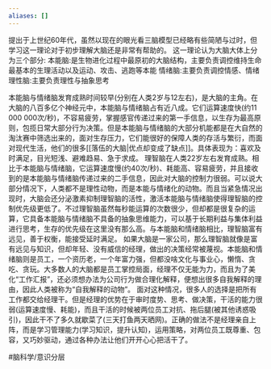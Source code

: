 ```yaml
---
aliases: []
---
```

提出于上世纪60年代，虽然以现在的眼光看三脑模型已经略有些简陋与过时，但学习这一理论对于初步理解大脑还是非常有帮助的。
这一理论认为大脑大体上分为三个部分:
本能脑:是生物进化过程中最原初的大脑结构，主要负责调控维持生命最基本的生理活动以及运动、攻击、逃跑等本能
情绪脑:主要负责调控情感、情绪
理性脑:主要负责理性与抽象思考

本能脑与情绪脑发育成熟时间较早(分别在人类2岁与12左右)，是大脑的主角。在大脑的八百多亿个神经元中，本能脑与情绪脑占有近八成。它们运算速度快(约11 000 000次/秒)，不容易疲劳，掌握感官传递过来的第一手信息，以生存为最高原则，包揽日常大部分行为决策。但是本能脑与情绪脑的大部分机能都是在大自然的淘汰赛中筛选出来的，面对生存压力，它们能很好的保障人类的存活与繁衍，而面对现代生活，他们的很多[[落伍的大脑|优点却变成了缺点]]。具体表现为：喜欢及时满足，目光短浅、避难趋易、急于求成。
理智脑在人类22岁左右发育成熟。相比于本能脑与情绪脑，它运算速度慢(约40次/秒)、耗能高、容易疲劳，并且接收到的是本能脑与情绪脑传递过来的二手信息，因此对大脑的控制力很弱。可以说大部分情况下，人类都不是理性动物，而是本能与情绪化的动物。而且当紧急情况出现时，大脑会还分泌激素抑制理智脑的活性，激活本能脑与情绪脑使得理智脑的控制优先级更低了。不过理智脑虽然每秒能运算的次数很少，但却都是很复杂的运算，它具备本能脑与情绪脑不具备的抽象思维能力，可以基于长期利益与集体利益进行思考，生存的优先级在这里没有那么高。与本能脑和情绪脑相比，理智脑富有远见，善于权衡，能接受延时满足。
如果大脑是一家公司，那么理智脑就像是富有远见与知识，但却年轻、没有威信的经理，做出的决策经常被蔑视。本能脑和情绪脑则是员工，一个资历老，一个年富力强，但都没啥文化与事业心，懒惰、贪吃、贪玩。大多数人的大脑都是员工掌控局面，经理不仅无能为力，而且为了美化“工作汇报”，还必须想办法为公司行为做合理化解释，便想出很多自我解释的理由，因此人类被称为“自我解释的动物”。
面对这种情况，很多人的选择是把所有工作都交给经理干。但是经理的优势在于审时度势、思考、做决策，干活的能力很弱(运算速度慢、耗能)，而且干活的时候被两位员工对抗、拖后腿(被其他诱惑吸引)，因此干不了多久就歇菜了(三天打鱼两天晒网)。正确的做法不是经理亲自上阵，而是学习管理能力(学习知识，提升认知)，运用策略，对两位员工既尊重、包容，又巧妙驱动，通过各种办法让他们开开心心把活干了。



#脑科学/意识分层 